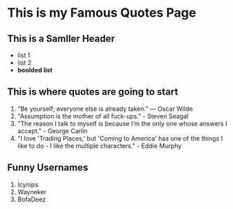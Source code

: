 # This is my Famous Quotes Page

## This is a Samller Header

* list 1
* list 2
* **boolded list**

## This is where quotes are going to start

1. “Be yourself; everyone else is already taken.” ― Oscar Wilde
2. "Assumption is the mother of all fuck-ups." - Steven Seagal
3. "The reason I talk to myself is because I’m the only one whose answers I accept." - George Carlin
4. "I love 'Trading Places,' but 'Coming to America' has one of the things I like to do - I like the multiple characters." - Eddie Murphy
## Funny Usernames
1. Icynips
2. Wayneker
3. BofaDeez